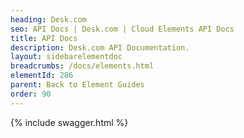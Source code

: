 ```yaml
---
heading: Desk.com
seo: API Docs | Desk.com | Cloud Elements API Docs
title: API Docs
description: Desk.com API Documentation.
layout: sidebarelementdoc
breadcrumbs: /docs/elements.html
elementId: 286
parent: Back to Element Guides
order: 90
---
```


{% include swagger.html %}
